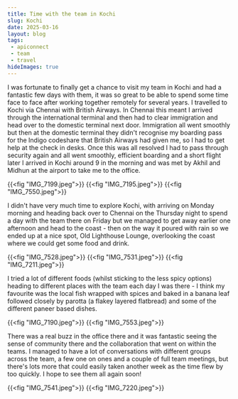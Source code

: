 ```yaml
---
title: Time with the team in Kochi
slug: Kochi
date: 2025-03-16
layout: blog
tags:
 - apiconnect
 - team
 - travel
hideImages: true
---
```


I was fortunate to finally get a chance to visit my team in Kochi and had a fantastic few days with them, it was so great to be able to spend some time face to face after working together remotely for several years. I travelled to Kochi via Chennai with British Airways. In Chennai this meant I arrived through the international terminal and then had to clear immigration and head over to the domestic terminal next door.  Immigration all went smoothly but then at the domestic terminal they didn't recognise my boarding pass for the Indigo codeshare that British Airways had given me, so I had to get help at the check in desks. Once this was all resolved I had to pass through security again and all went smoothly, efficient boarding and a short flight later I arrived in Kochi around 9 in the morning and was met by Akhil and Midhun at the airport to take me to the office. 

{{<fig "IMG_7199.jpeg">}}
{{<fig "IMG_7195.jpeg">}}
{{<fig "IMG_7550.jpeg">}}

I didn't have very much time to explore Kochi, with arriving on Monday morning and heading back over to Chennai on the Thursday night to spend a day with the team there on Friday but we managed to get away earlier one afternoon and head to the coast - then on the way it poured with rain so we ended up at a nice spot, Old Lighthouse Lounge,  overlooking the coast where we could get some food and drink.

{{<fig "IMG_7528.jpeg">}}
{{<fig "IMG_7531.jpeg">}}
{{<fig "IMG_7211.jpeg">}}

I tried a lot of different foods (whilst sticking to the less spicy options) heading to different places with the team each day I was there - I think my favourite was the local fish wrapped with spices and baked in a banana leaf followed closely by parotta (a flakey layered flatbread) and some of the different paneer based dishes.

{{<fig "IMG_7190.jpeg">}}
{{<fig "IMG_7553.jpeg">}}

There was a real buzz in the office there and it was fantastic seeing the sense of community there and the collaboration that went on within the teams. I managed to have a lot of conversations with different groups across the team, a few one on ones and a couple of full team meetings, but there's lots more that could easily taken another week as the time flew by too quickly. I hope to see them all again soon!

{{<fig "IMG_7541.jpeg">}}
{{<fig "IMG_7220.jpeg">}}
